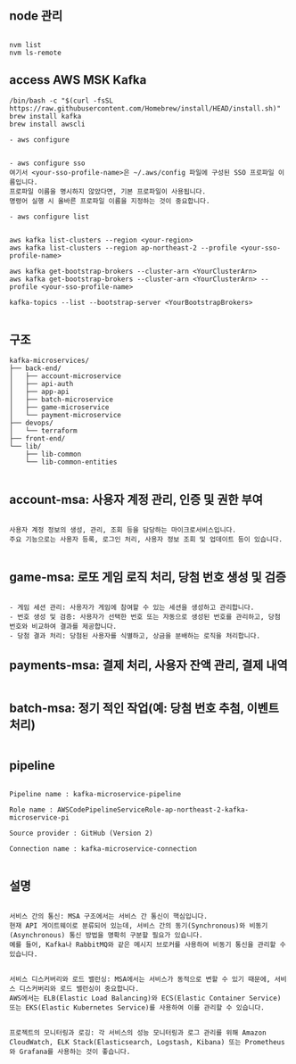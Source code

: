 

## node 관리
``````

nvm list
nvm ls-remote

``````


## access AWS MSK Kafka
````
/bin/bash -c "$(curl -fsSL https://raw.githubusercontent.com/Homebrew/install/HEAD/install.sh)"
brew install kafka
brew install awscli

- aws configure


- aws configure sso
여기서 <your-sso-profile-name>은 ~/.aws/config 파일에 구성된 SSO 프로파일 이름입니다. 
프로파일 이름을 명시하지 않았다면, 기본 프로파일이 사용됩니다. 
명령어 실행 시 올바른 프로파일 이름을 지정하는 것이 중요합니다.

- aws configure list


aws kafka list-clusters --region <your-region>
aws kafka list-clusters --region ap-northeast-2 --profile <your-sso-profile-name>

aws kafka get-bootstrap-brokers --cluster-arn <YourClusterArn>
aws kafka get-bootstrap-brokers --cluster-arn <YourClusterArn> --profile <your-sso-profile-name>

kafka-topics --list --bootstrap-server <YourBootstrapBrokers>


````






## 구조
``````
kafka-microservices/
├── back-end/
│   ├── account-microservice
│   ├── api-auth
│   ├── app-api
│   ├── batch-microservice
│   ├── game-microservice
│   └── payment-microservice
├── devops/
│   └── terraform
├── front-end/
└── lib/
    ├── lib-common
    └── lib-common-entities


``````




## account-msa: 사용자 계정 관리, 인증 및 권한 부여
``````

사용자 계정 정보의 생성, 관리, 조회 등을 담당하는 마이크로서비스입니다. 
주요 기능으로는 사용자 등록, 로그인 처리, 사용자 정보 조회 및 업데이트 등이 있습니다.


``````




## game-msa: 로또 게임 로직 처리, 당첨 번호 생성 및 검증
``````

- 게임 세션 관리: 사용자가 게임에 참여할 수 있는 세션을 생성하고 관리합니다.
- 번호 생성 및 검증: 사용자가 선택한 번호 또는 자동으로 생성된 번호를 관리하고, 당첨 번호와 비교하여 결과를 제공합니다.
- 당첨 결과 처리: 당첨된 사용자를 식별하고, 상금을 분배하는 로직을 처리합니다.

``````


## payments-msa: 결제 처리, 사용자 잔액 관리, 결제 내역
``````

``````


## batch-msa: 정기 적인 작업(예: 당첨 번호 추첨, 이벤트 처리)
``````

``````




## pipeline
``````

Pipeline name : kafka-microservice-pipeline

Role name : AWSCodePipelineServiceRole-ap-northeast-2-kafka-microservice-pi

Source provider : GitHub (Version 2)

Connection name : kafka-microservice-connection


``````


## 설명
``````

서비스 간의 통신: MSA 구조에서는 서비스 간 통신이 핵심입니다. 
현재 API 게이트웨이로 분류되어 있는데, 서비스 간의 동기(Synchronous)와 비동기(Asynchronous) 통신 방법을 명확히 구분할 필요가 있습니다. 
예를 들어, Kafka나 RabbitMQ와 같은 메시지 브로커를 사용하여 비동기 통신을 관리할 수 있습니다.


서비스 디스커버리와 로드 밸런싱: MSA에서는 서비스가 동적으로 변할 수 있기 때문에, 서비스 디스커버리와 로드 밸런싱이 중요합니다. 
AWS에서는 ELB(Elastic Load Balancing)와 ECS(Elastic Container Service) 또는 EKS(Elastic Kubernetes Service)를 사용하여 이를 관리할 수 있습니다.


프로젝트의 모니터링과 로깅: 각 서비스의 성능 모니터링과 로그 관리를 위해 Amazon CloudWatch, ELK Stack(Elasticsearch, Logstash, Kibana) 또는 Prometheus와 Grafana를 사용하는 것이 좋습니다.

``````
